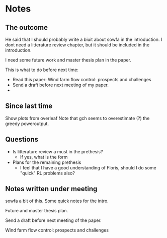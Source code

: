 # Notes

## The outcome
He said that I should probably write a biuit about sowfa in the introduction. I dont need a litterature review chapter, but it should be included in the introduction.

I need some future work and master thesis plan in the paper.


This is what to do before next time:
- Read this paper: Wind farm flow control: prospects and challenges
- Send a draft before next meeting of my paper.
- 




## Since last time
Show plots from overleaf
Note that gch seems to overestimate (?) the greedy poweroutput.


## Questions
- Is litterature review a must in the prethesis?
	- If yes, what is the form
- Plans for the remaining prethesis
	- I feel that I have a good understanding of Floris, should I do some "quick" RL problems also?

## Notes written under meeting
sowfa a bit of this.
Some quick notes for the intro.

Future and master thesis plan.

Send a draft before next meeting of the paper. 

Wind farm flow control: prospects and challenges
